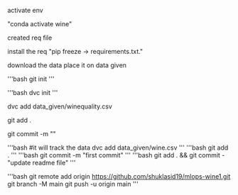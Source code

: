 activate env

"conda activate wine"

created req file

install the req "pip freeze -> requirements.txt."

download the data place it on data given

'''bash git init '''

'''bash dvc init '''

dvc add data_given/winequality.csv

git add .

git commit -m ""

'''bash #it will track the data dvc add data_given/wine.csv ''' '''bash git add . ''' '''bash git commit -m "first commit" ''' '''bash git add . && git commit - "update readme file" '''

'''bash git remote add origin https://github.com/shuklasid19/mlops-wine1.git git branch -M main git push -u origin main '''